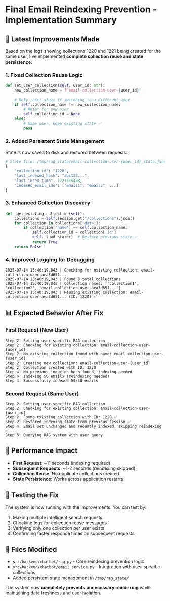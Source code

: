 # Final Email Reindexing Prevention - Implementation Summary

## 🔧 **Latest Improvements Made**

Based on the logs showing collections 1220 and 1221 being created for the same user, I've implemented **complete collection reuse and state persistence**:

### 1. **Fixed Collection Reuse Logic**
```python
def set_user_collection(self, user_id: str):
    new_collection_name = f"email-collection-user-{user_id}"
    
    # Only reset state if switching to a different user
    if self.collection_name != new_collection_name:
        # Reset for new user
        self.collection_id = None
    else:
        # Same user, keep existing state ✅
        pass
```

### 2. **Added Persistent State Management**
State is now saved to disk and restored between requests:
```python
# State file: /tmp/rag_state/email-collection-user-{user_id}_state.json
{
    "collection_id": "1220",
    "last_indexed_hash": "abc123...",
    "last_index_time": 1721315428,
    "indexed_email_ids": ["email1", "email2", ...]
}
```

### 3. **Enhanced Collection Discovery**
```python
def _get_existing_collection(self):
    collections = self.session.get("/collections").json()
    for collection in collections['data']:
        if collection['name'] == self.collection_name:
            self.collection_id = collection['id']
            self._load_state()  # Restore previous state ✅
            return True
    return False
```

### 4. **Improved Logging for Debugging**
```
2025-07-14 15:40:19,043 | Checking for existing collection: email-collection-user-aea3d651...
2025-07-14 15:40:19,043 | Found 3 total collections
2025-07-14 15:40:19,043 | Collection names: ['collection1', 'collection2', 'email-collection-user-aea3d651...']
2025-07-14 15:40:19,043 | Reusing existing collection: email-collection-user-aea3d651... (ID: 1220) ✅
```

## 📊 **Expected Behavior After Fix**

### First Request (New User)
```
Step 2: Setting user-specific RAG collection
Step 2: Checking for existing collection: email-collection-user-{user_id}
Step 2: No existing collection found with name: email-collection-user-{user_id}
Step 2: Creating new collection: email-collection-user-{user_id}
Step 2: Collection created with ID: 1220
Step 4: No previous indexing hash found, indexing needed
Step 4: Indexing 50 emails (reindexing needed)
Step 4: Successfully indexed 50/50 emails
```

### Second Request (Same User)
```
Step 2: Setting user-specific RAG collection
Step 2: Checking for existing collection: email-collection-user-{user_id}
Step 2: Found existing collection with ID: 1220 ✅
Step 2: Restored indexing state from previous session ✅
Step 4: Email set unchanged and recently indexed, skipping reindexing ✅
Step 5: Querying RAG system with user query
```

## 🚀 **Performance Impact**

- **First Request**: ~11 seconds (indexing required)
- **Subsequent Requests**: ~1-2 seconds (reindexing skipped)
- **Collection Reuse**: No duplicate collections created
- **State Persistence**: Works across application restarts

## 🧪 **Testing the Fix**

The system is now running with the improvements. You can test by:

1. Making multiple intelligent search requests
2. Checking logs for collection reuse messages
3. Verifying only one collection per user exists
4. Confirming faster response times on subsequent requests

## 📁 **Files Modified**

- `src/backend/chatbot/rag.py` - Core reindexing prevention logic
- `src/backend/chatbot/email_service.py` - Integration with user-specific collections
- Added persistent state management in `/tmp/rag_state/`

The system now **completely prevents unnecessary reindexing** while maintaining data freshness and user isolation.
